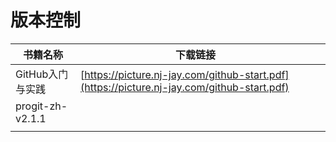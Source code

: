 # 版本控制

| 书籍名称         | 下载链接                                                     |      |
| ---------------- | ------------------------------------------------------------ | ---- |
| GitHub入门与实践 | [https://picture.nj-jay.com/github-start.pdf](https://picture.nj-jay.com/github-start.pdf) |      |
| progit-zh-v2.1.1 |                                                              |      |
|                  |                                                              |      |

